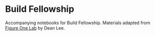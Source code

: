 # Build Fellowship
Accompanying notebooks for Build Fellowship. Materials adapted from [Figure One Lab](https://github.com/deanslee/FigureOneLab) by Dean Lee.
